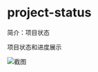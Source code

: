 # project-status

简介：项目状态

项目状态和进度展示

![截图](https://unpkg.com/@icedesign/project-status-block/screenshot.png)
